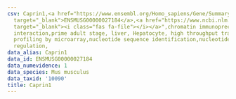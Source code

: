 ```yaml
---
csv: Caprin1,<a href="https://www.ensembl.org/Homo_sapiens/Gene/Summary?db=core;g=ENSMUSG00000027184"
  target="_blank">ENSMUSG00000027184</a>,<a href="https://www.ncbi.nlm.nih.gov/pubmed/23834426"
  target="_blank"><i class="fas fa-file"></i></a>",chromatin immunoprecipitation assay,direct
  interaction,prime adult stage, liver, Hepatocyte, high throughput transcription
  profiling by microarray,nucleotide sequence identification,nucleotide sequence identification,transcriptional
  regulation,
data_alias: Caprin1
data_id: ENSMUSG00000027184
data_numevidence: 1
data_species: Mus musculus
data_taxid: '10090'
title: Caprin1
---
```

